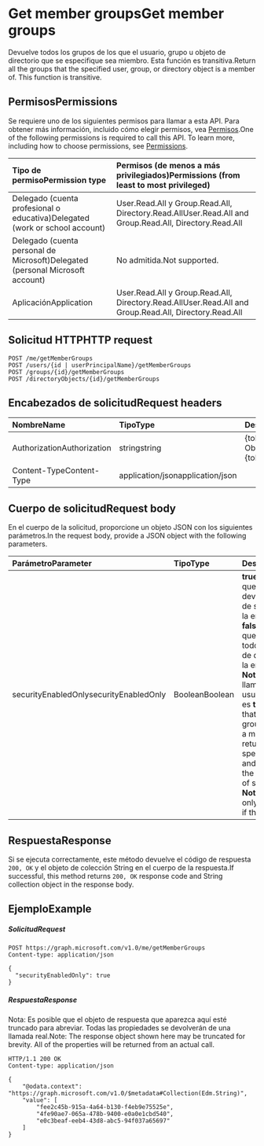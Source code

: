# <a name="get-member-groups"></a><span data-ttu-id="56e2c-101">Get member groups</span><span class="sxs-lookup"><span data-stu-id="56e2c-101">Get member groups</span></span>

<span data-ttu-id="56e2c-p101">Devuelve todos los grupos de los que el usuario, grupo u objeto de directorio que se especifique sea miembro. Esta función es transitiva.</span><span class="sxs-lookup"><span data-stu-id="56e2c-p101">Return all the groups that the specified user, group, or directory object is a member of. This function is transitive.</span></span>

## <a name="permissions"></a><span data-ttu-id="56e2c-104">Permisos</span><span class="sxs-lookup"><span data-stu-id="56e2c-104">Permissions</span></span>
<span data-ttu-id="56e2c-p102">Se requiere uno de los siguientes permisos para llamar a esta API. Para obtener más información, incluido cómo elegir permisos, vea [Permisos](../../../concepts/permissions_reference.md).</span><span class="sxs-lookup"><span data-stu-id="56e2c-p102">One of the following permissions is required to call this API. To learn more, including how to choose permissions, see [Permissions](../../../concepts/permissions_reference.md).</span></span>

|<span data-ttu-id="56e2c-107">Tipo de permiso</span><span class="sxs-lookup"><span data-stu-id="56e2c-107">Permission type</span></span>      | <span data-ttu-id="56e2c-108">Permisos (de menos a más privilegiados)</span><span class="sxs-lookup"><span data-stu-id="56e2c-108">Permissions (from least to most privileged)</span></span>              |
|:--------------------|:---------------------------------------------------------|
|<span data-ttu-id="56e2c-109">Delegado (cuenta profesional o educativa)</span><span class="sxs-lookup"><span data-stu-id="56e2c-109">Delegated (work or school account)</span></span> | <span data-ttu-id="56e2c-110">User.Read.All y Group.Read.All, Directory.Read.All</span><span class="sxs-lookup"><span data-stu-id="56e2c-110">User.Read.All and Group.Read.All, Directory.Read.All</span></span>    |
|<span data-ttu-id="56e2c-111">Delegado (cuenta personal de Microsoft)</span><span class="sxs-lookup"><span data-stu-id="56e2c-111">Delegated (personal Microsoft account)</span></span> | <span data-ttu-id="56e2c-112">No admitida.</span><span class="sxs-lookup"><span data-stu-id="56e2c-112">Not supported.</span></span>    |
|<span data-ttu-id="56e2c-113">Aplicación</span><span class="sxs-lookup"><span data-stu-id="56e2c-113">Application</span></span> | <span data-ttu-id="56e2c-114">User.Read.All y Group.Read.All, Directory.Read.All</span><span class="sxs-lookup"><span data-stu-id="56e2c-114">User.Read.All and Group.Read.All, Directory.Read.All</span></span> |

## <a name="http-request"></a><span data-ttu-id="56e2c-115">Solicitud HTTP</span><span class="sxs-lookup"><span data-stu-id="56e2c-115">HTTP request</span></span>
<!-- { "blockType": "ignored" } -->
```http
POST /me/getMemberGroups
POST /users/{id | userPrincipalName}/getMemberGroups
POST /groups/{id}/getMemberGroups
POST /directoryObjects/{id}/getMemberGroups
```
## <a name="request-headers"></a><span data-ttu-id="56e2c-116">Encabezados de solicitud</span><span class="sxs-lookup"><span data-stu-id="56e2c-116">Request headers</span></span>
| <span data-ttu-id="56e2c-117">Nombre</span><span class="sxs-lookup"><span data-stu-id="56e2c-117">Name</span></span>       | <span data-ttu-id="56e2c-118">Tipo</span><span class="sxs-lookup"><span data-stu-id="56e2c-118">Type</span></span> | <span data-ttu-id="56e2c-119">Descripción</span><span class="sxs-lookup"><span data-stu-id="56e2c-119">Description</span></span>|
|:---------------|:--------|:----------|
| <span data-ttu-id="56e2c-120">Authorization</span><span class="sxs-lookup"><span data-stu-id="56e2c-120">Authorization</span></span>  | <span data-ttu-id="56e2c-121">string</span><span class="sxs-lookup"><span data-stu-id="56e2c-121">string</span></span>  | <span data-ttu-id="56e2c-p103">{token} de portador. Obligatorio.</span><span class="sxs-lookup"><span data-stu-id="56e2c-p103">Bearer {token}. Required.</span></span> |
| <span data-ttu-id="56e2c-124">Content-Type</span><span class="sxs-lookup"><span data-stu-id="56e2c-124">Content-Type</span></span>  | <span data-ttu-id="56e2c-125">application/json</span><span class="sxs-lookup"><span data-stu-id="56e2c-125">application/json</span></span>  |

## <a name="request-body"></a><span data-ttu-id="56e2c-126">Cuerpo de solicitud</span><span class="sxs-lookup"><span data-stu-id="56e2c-126">Request body</span></span>
<span data-ttu-id="56e2c-127">En el cuerpo de la solicitud, proporcione un objeto JSON con los siguientes parámetros.</span><span class="sxs-lookup"><span data-stu-id="56e2c-127">In the request body, provide a JSON object with the following parameters.</span></span>

| <span data-ttu-id="56e2c-128">Parámetro</span><span class="sxs-lookup"><span data-stu-id="56e2c-128">Parameter</span></span>    | <span data-ttu-id="56e2c-129">Tipo</span><span class="sxs-lookup"><span data-stu-id="56e2c-129">Type</span></span>   |<span data-ttu-id="56e2c-130">Descripción</span><span class="sxs-lookup"><span data-stu-id="56e2c-130">Description</span></span>|
|:---------------|:--------|:----------|
|<span data-ttu-id="56e2c-131">securityEnabledOnly</span><span class="sxs-lookup"><span data-stu-id="56e2c-131">securityEnabledOnly</span></span>|<span data-ttu-id="56e2c-132">Boolean</span><span class="sxs-lookup"><span data-stu-id="56e2c-132">Boolean</span></span>| <span data-ttu-id="56e2c-p104">**true** para especificar que solo deben devolverse los grupos de seguridad de los que la entidad es miembro; **false** para especificar que deben devolverse todos los grupos y roles de directorio de los que la entidad es miembro. **Nota:** Solo se puede llamar la función en un usuario si el parámetro es **true**.</span><span class="sxs-lookup"><span data-stu-id="56e2c-p104">**true** to specify that only security groups that the entity is a member of should be returned; **false** to specify that all groups and directory roles that the entity is a member of should be returned. **Note**: The function can only be called on a user if the parameter is **true**.</span></span> |

## <a name="response"></a><span data-ttu-id="56e2c-135">Respuesta</span><span class="sxs-lookup"><span data-stu-id="56e2c-135">Response</span></span>

<span data-ttu-id="56e2c-136">Si se ejecuta correctamente, este método devuelve el código de respuesta `200, OK` y el objeto de colección String en el cuerpo de la respuesta.</span><span class="sxs-lookup"><span data-stu-id="56e2c-136">If successful, this method returns `200, OK` response code and String collection object in the response body.</span></span>

## <a name="example"></a><span data-ttu-id="56e2c-137">Ejemplo</span><span class="sxs-lookup"><span data-stu-id="56e2c-137">Example</span></span>

##### <a name="request"></a><span data-ttu-id="56e2c-138">Solicitud</span><span class="sxs-lookup"><span data-stu-id="56e2c-138">Request</span></span>

<!-- {
  "blockType": "request",
  "name": "directoryobject_getmembergroups"
}-->
```http
POST https://graph.microsoft.com/v1.0/me/getMemberGroups
Content-type: application/json

{
  "securityEnabledOnly": true
}
```

##### <a name="response"></a><span data-ttu-id="56e2c-139">Respuesta</span><span class="sxs-lookup"><span data-stu-id="56e2c-139">Response</span></span>
<span data-ttu-id="56e2c-p105">Nota: Es posible que el objeto de respuesta que aparezca aquí esté truncado para abreviar. Todas las propiedades se devolverán de una llamada real.</span><span class="sxs-lookup"><span data-stu-id="56e2c-p105">Note: The response object shown here may be truncated for brevity. All of the properties will be returned from an actual call.</span></span>
<!-- {
  "blockType": "response",
  "truncated": true,
  "@odata.type": "string",
  "isCollection": true
} -->
```http
HTTP/1.1 200 OK
Content-type: application/json

{
    "@odata.context": "https://graph.microsoft.com/v1.0/$metadata#Collection(Edm.String)",
    "value": [
        "fee2c45b-915a-4a64-b130-f4eb9e75525e",
        "4fe90ae7-065a-478b-9400-e0a0e1cbd540",
        "e0c3beaf-eeb4-43d8-abc5-94f037a65697"
    ]
}
```

<!-- uuid: 8fcb5dbc-d5aa-4681-8e31-b001d5168d79
2015-10-25 14:57:30 UTC -->
<!-- {
  "type": "#page.annotation",
  "description": "directoryObject: getMemberGroups",
  "keywords": "",
  "section": "documentation",
  "tocPath": ""
}-->
